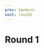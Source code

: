 ```yaml
---
prev: kenburn
next: round2
---
```


# Round 1


<ClientOnly>
   <demos-transitions-Round1 />
</ClientOnly>

